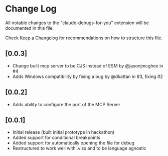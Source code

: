 # Change Log

All notable changes to the "claude-debugs-for-you" extension will be documented in this file.

Check [Keep a Changelog](http://keepachangelog.com/) for recommendations on how to structure this file.

## [0.0.3]

- Change built mcp server to be CJS instead of ESM by @jasonjmcghee in #4
- Adds Windows compatibility by fixing a bug by @dkattan in #3, fixing #2

## [0.0.2]

- Adds ability to configure the port of the MCP Server

## [0.0.1]

- Initial release (built initial prototype in hackathon)
- Added support for conditional breakpoints
- Added support for automatically opening the file for debug
- Restructured to work well with .visx and to be language agnostic